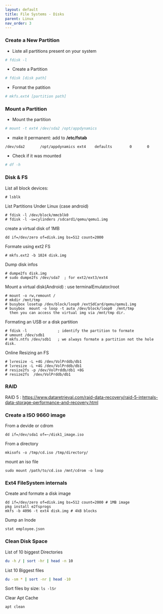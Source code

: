 ```yaml
---
layout: default
title: File Systems - Disks
parent: Linux
nav_order: 3
---
```


### Create a New Partition
- Liste all partitions present on your system
~~~sh
# fdisk -l
~~~

- Create a Partition
~~~sh
# fdisk [disk path]
~~~

- Format the patition
~~~sh
# mkfs.ext4 [partition path]
~~~

### Mount a Partition
- Mount the partition
~~~sh
# mount -t ext4 /dev/sda2 /opt/appdynamics
~~~

- make it permanent: add to **/etc/fstab**
~~~
/dev/sda2       /opt/appdynamics ext4    defaults        0       0
~~~

- Check if it was mounted
~~~sh
# df -h
~~~


### Disk & FS
List all block devices:
 
    # lsblk

List Partitions Under Linux (case android)

    # fdisk -l /dev/block/mmcblk0 
    # fdisk -l -u=cylinders /sdcard1/qemu/qemu1.img

create a virtual disk of 1MB  

    dd if=/dev/zero of=disk.img bs=512 count=2000 	

Formate using ext2 FS
 
    # mkfs.ext2 -b 1024 disk.img
 
Dump disk infos 
 
    # dumpe2fs disk.img
    # sudo dumpe2fs /dev/sda7  ; for ext2/ext3/ext4

Mount a virtual disk(Android) : use terminalEmulator/root

    # mount -o rw,remount /
    # mkdir /mnt/tmp
    # busybox losetup /dev/block/loop0 /extSdCard/qemu/qemu1.img
    # busybox  mount -o loop -t auto /dev/block/loop0  /mnt/tmp
      then you can access the virtual img via /mnt/tmp dir.

Formating an USB or a disk partition

    # fdisk -l              ; identify the partition to formate
    # umount /dev/sdb1
    # mkfs.ntfs /dev/sdb1   ; we always formate a partition not the hole disk.
 
Online Resizing an FS

    # lvresize -L +4G /dev/VolPrddb/db1
    # lvresize -L +4G /dev/VolPrddb/db1
    # resize2fs -p /dev/VolPrddb/db1 +8G
    # resize2fs  /dev/VolPrddb/db1


### RAID
RAID 5 : https://www.dataretrieval.com/raid-data-recovery/raid-5-internals-data-storage-performance-and-recovery.html

### Create a ISO 9660 image
From a devide or cdrom 

    dd if=/dev/sda1 of=~/disk1_image.iso

From a directory  

    mkisofs -o /tmp/cd.iso /tmp/directory/ 

mount an iso file

    sudo mount /path/to/cd.iso /mnt/cdrom -o loop


### Ext4 FileSystem internals
Create and formate a disk image

    dd if=/dev/zero of=disk.img bs=512 count=2000 # 1MB image
    pkg install e2fsprogs
    mkfs -b 4096 -t ext4 disk.img # 4kB blocks

Dump an Inode

    stat employee.json

### Clean Disk Space
List of 10 biggest Directories
~~~sh
du -h / | sort -hr | head -n 10
~~~
List 10 Biggest files
~~~sh
du -sm * | sort -nr | head -10
~~~
       
Sort files by size: `ls -lSr`

Clear Apt Cache

	apt clean


